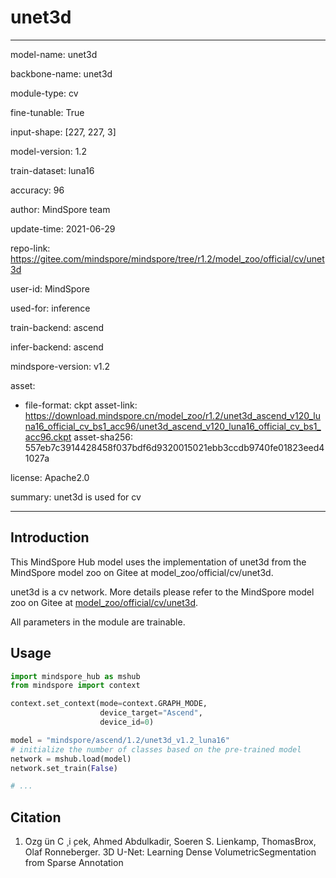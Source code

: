 # unet3d

---

model-name: unet3d

backbone-name: unet3d

module-type: cv

fine-tunable: True

input-shape: [227, 227, 3]

model-version: 1.2

train-dataset: luna16

accuracy: 96

author: MindSpore team

update-time: 2021-06-29

repo-link: <https://gitee.com/mindspore/mindspore/tree/r1.2/model_zoo/official/cv/unet3d>

user-id: MindSpore

used-for: inference

train-backend: ascend

infer-backend: ascend

mindspore-version: v1.2

asset:

-
    file-format: ckpt
    asset-link: <https://download.mindspore.cn/model_zoo/r1.2/unet3d_ascend_v120_luna16_official_cv_bs1_acc96/unet3d_ascend_v120_luna16_official_cv_bs1_acc96.ckpt>
    asset-sha256: 557eb7c3914428458f037bdf6d9320015021ebb3ccdb9740fe01823eed41027a

license: Apache2.0

summary: unet3d is used for cv

---

## Introduction

This MindSpore Hub model uses the implementation of unet3d from the MindSpore model zoo on Gitee at model_zoo/official/cv/unet3d.

unet3d is a cv network. More details please refer to the MindSpore model zoo on Gitee at [model_zoo/official/cv/unet3d](https://gitee.com/mindspore/mindspore/blob/r1.2/model_zoo/official/cv/unet3d/README.md).

All parameters in the module are trainable.

## Usage

```python
import mindspore_hub as mshub
from mindspore import context

context.set_context(mode=context.GRAPH_MODE,
                    device_target="Ascend",
                    device_id=0)

model = "mindspore/ascend/1.2/unet3d_v1.2_luna16"
# initialize the number of classes based on the pre-trained model
network = mshub.load(model)
network.set_train(False)

# ...
```

## Citation

1. ̈Ozg ̈un C ̧ i ̧cek, Ahmed Abdulkadir, Soeren S. Lienkamp, ThomasBrox, Olaf Ronneberger. 3D U-Net: Learning Dense VolumetricSegmentation from Sparse Annotation
